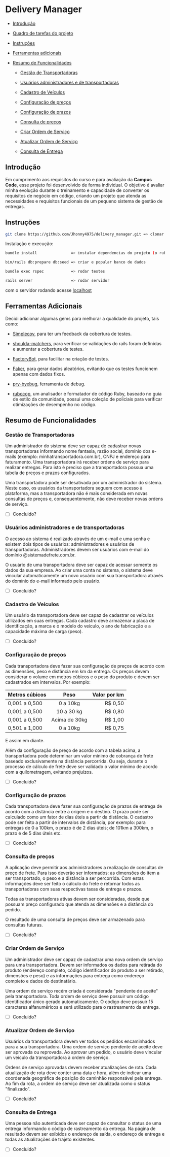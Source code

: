 # Delivery Manager

- [Introdução](#introdução)

- [Quadro de tarefas do projeto](https://trello.com/b/ZI1ZXOuM/delivery-system)

- [Instruções](#instruções)

- [Ferramentas adicionais](#ferramentas-adicionais)

- [Resumo de Funcionalidades](#resumo-de-funcionalidades)

  - [Gestão de Transportadoras](#gestão-de-transportadoras)

  - [Usuários administradores e de transportadoras](#usuários-administradores-e-de-transportadoras)

  - [Cadastro de Veículos](#cadastro-de-veículos)

  - [Configuração de preços](#configuração-de-preços)

  - [Configuração de prazos](#configuração-de-prazos)

  - [Consulta de preços](#consulta-de-preços)

  - [Criar Ordem de Serviço](#criar-ordem-de-serviço)

  - [Atualizar Ordem de Serviço](#atualizar-ordem-de-serviço)

  - [Consulta de Entrega](#consulta-de-entrega)

## Introdução

Em cumprimento aos requisitos do curso e para avaliação da **Campus Code**, esse projeto foi desenvolvido de forma individual.
O objetivo é avaliar minha evolução durante o treinamento e capacidade de converter os requisitos de negócio em código, criando um projeto que atenda as necessidades e requisitos funcionais de um pequeno sistema de gestão de entregas.

## Instruções

```sh
git clone https://github.com/Jhonny4975/delivery_manager.git => clonar o projeto
```

Instalação e execução:

```sh
bundle install               => instalar dependencias do projeto (o ruby 3.1.0 deve estar instalado)

bin/rails db:prepare db:seed => criar e popular banco de dados

bundle exec rspec            => rodar testes

rails server                 => rodar servidor
```

com o servidor rodando acesse [localhost](http://localhost:3000/)

## Ferramentas Adicionais

Decidi adicionar algumas gems para melhorar a qualidade do projeto, tais como:

- [Simplecov](https://github.com/simplecov-ruby/simplecov), para ter um feedback da cobertura de testes.

- [shoulda-matchers](https://github.com/thoughtbot/shoulda-matchers), para verificar se validações do rails foram definidas e aumentar a cobertura de testes.

- [FactoryBot](https://github.com/thoughtbot/factory_bot/), para facilitar na criação de testes.

- [Faker](https://github.com/faker-ruby/faker), para gerar dados aleatórios, evitando que os testes funcionem apenas com dados fixos.

- [pry-byebug](https://github.com/deivid-rodriguez/pry-byebug), ferramenta de debug.

- [rubocop](https://docs.rubocop.org/rubocop/1.29/index.html), um analisador e formatador de código Ruby, baseado no guia de estilo da comunidade, possui uma coleção de policiais para verificar otimizações de desempenho no código.

## Resumo de Funcionalidades

### **Gestão de Transportadoras**

Um administrador do sistema deve ser capaz de cadastrar novas transportadoras informando nome fantasia, razão social, domínio dos e-mails (exemplo: minhatransportadora.com.br), CNPJ e endereço para faturamento. Uma transportadora irá receber ordens de serviço para realizar entregas. Para isto é preciso que a transportadora possua uma tabela de preços e prazos configurados.

Uma transportadora pode ser desativada por um administrador do sistema. Neste caso, os usuários da transportadora seguem com acesso à plataforma, mas a transportadora não é mais considerada em novas consultas de preços e, consequentemente, não deve receber novas ordens de serviço.

- [ ] Concluido?

### **Usuários administradores e de transportadoras**

O acesso ao sistema é realizado através de um e-mail e uma senha e existem dois tipos de usuários: administradores e usuários de transportadoras. Administradores devem ser usuários com e-mail do domínio @sistemadefrete.com.br.

O usuário de uma transportadora deve ser capaz de acessar somente os dados da sua empresa. Ao criar uma conta no sistema, o sistema deve vincular automaticamente um novo usuário com sua transportadora através do domínio do e-mail informado pelo usuário.

- [ ] Concluido?

### **Cadastro de Veículos**

Um usuário da transportadora deve ser capaz de cadastrar os veículos utilizados em suas entregas. Cada cadastro deve armazenar a placa de identificação, a marca e o modelo do veículo, o ano de fabricação e a capacidade máxima de carga (peso).

- [ ] Concluido?

### **Configuração de preços**

Cada transportadora deve fazer sua configuração de preços de acordo com as dimensões, peso e distância em km da entrega. Os preços devem considerar o volume em metros cúbicos e o peso do produto e devem ser cadastrados em intervalos. Por exemplo:

| Metros cúbicos | Peso            | Valor por km |
|:-------------- |:---------------:| ------------:|
| 0,001 a 0,500  | 0 a 10kg        | R$ 0,50      |
| 0,001 a 0,500  | 10 a 30 kg      | R$ 0,80      |
| 0,001 a 0,500  | Acima de 30kg   | R$ 1,00      |
| 0,501 a 1,000  | 0 a 10kg        | R$ 0,75      |

E assim em diante.

Além da configuração de preço de acordo com a tabela acima, a transportadora pode determinar um valor mínimo de cobrança de frete baseado exclusivamente na distância percorrida. Ou seja, durante o processo de cálculo de frete deve ser validado o valor mínimo de acordo com a quilometragem, evitando prejuízos.

- [ ] Concluido?

### **Configuração de prazos**

Cada transportadora deve fazer sua configuração de prazos de entrega de acordo com a distância entre a origem e o destino. O prazo pode ser calculado como um fator de dias úteis a partir da distância. O cadastro pode ser feito a partir de intervalos de distância, por exemplo: para entregas de 0 a 100km, o prazo é de 2 dias úteis; de 101km a 300km, o prazo é de 5 dias úteis etc.

- [ ] Concluido?

### **Consulta de preços**

A aplicação deve permitir aos administradores a realização de consultas de preço de frete. Para isso deverão ser informados: as dimensões do item a ser transportado, o peso e a distância a ser percorrida. Com estas informações deve ser feito o cálculo do frete e retornar todos as transportadoras com suas respectivas taxas de entrega e prazos.

Todas as transportadoras ativas devem ser consideradas, desde que possuam preço configurado que atenda as dimensões e a distância do pedido.

O resultado de uma consulta de preços deve ser armazenado para consultas futuras.

- [ ] Concluido?

### **Criar Ordem de Serviço**

Um administrador deve ser capaz de cadastrar uma nova ordem de serviço para uma transportadora. Devem ser informados os dados para retirada do produto (endereço completo, código identificador do produto a ser retirado, dimensões e peso) e as informações para entrega como endereço completo e dados do destinatário.

Uma ordem de serviço recém criada é considerada "pendente de aceite" pela transportadora. Toda ordem de serviço deve possuir um código identificador único gerado automaticamente. O código deve possuir 15 caracteres alfanuméricos e será utilizado para o rastreamento da entrega.

- [ ] Concluido?

### **Atualizar Ordem de Serviço**

Usuários da transportadora devem ver todos os pedidos encaminhados para a sua transportadora. Uma ordem de serviço pendente de aceite deve ser aprovada ou reprovada. Ao aprovar um pedido, o usuário deve vincular um veículo da transportadora à ordem de serviço.

Ordens de serviço aprovadas devem receber atualizações de rota. Cada atualização de rota deve conter uma data e hora, além de indicar uma coordenada geográfica de posição do caminhão responsável pela entrega. Ao fim da rota, a ordem de serviço deve ser atualizada como o status "finalizado".

- [ ] Concluido?

### **Consulta de Entrega**

Uma pessoa não autenticada deve ser capaz de consultar o status de uma entrega informando o código de rastreamento da entrega. Na página de resultado devem ser exibidos o endereço de saída, o endereço de entrega e todas as atualizações de trajeto existentes.

- [ ] Concluido?
